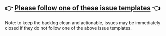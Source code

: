 ## 👉 [Please follow one of these issue templates](https://github.com/Workday/canvas-kit/issues/new/choose) 👈

Note: to keep the backlog clean and actionable, issues may be immediately closed if they do not
follow one of the above issue templates.
